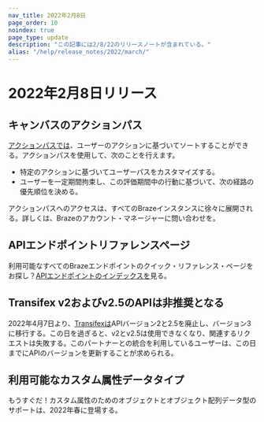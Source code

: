 ```yaml
---
nav_title: 2022年2月8日
page_order: 10
noindex: true
page_type: update
description: "この記事には2/8/22のリリースノートが含まれている。"
alias: "/help/release_notes/2022/march/"
---
```

# 2022年2月8日リリース

## キャンバスのアクションパス

[アクションパスでは]({{site.baseurl}}/user_guide/engagement_tools/canvas/canvas_components/action_paths/)、ユーザーのアクションに基づいてソートすることができる。アクションパスを使用して、次のことを行えます。
- 特定のアクションに基づいてユーザーパスをカスタマイズする。 
- ユーザーを一定期間拘束し、この評価期間中の行動に基づいて、次の経路の優先順位を決める。 

アクションパスへのアクセスは、すべてのBrazeインスタンスに徐々に展開される。詳しくは、Brazeのアカウント・マネージャーに問い合わせを。

## APIエンドポイントリファレンスページ

利用可能なすべてのBrazeエンドポイントのクイック・リファレンス・ページをお探し？[APIエンドポイントのインデックスを]({{site.baseurl}}/api/endpoints/)見る。

## Transifex v2およびv2.5のAPIは非推奨となる
2022年4月7日より、[Transifexは]({{site.baseurl}}/partners/message_personalization/localization/transifex/#transifex)APIバージョン2と2.5を廃止し、バージョン3に移行する。この日を過ぎると、v2とv2.5は使用できなくなり、関連するリクエストは失敗する。このパートナーとの統合を利用しているユーザーは、この日までにAPIのバージョンを更新することが求められる。

## 利用可能なカスタム属性データタイプ
もうすぐだ！カスタム属性のためのオブジェクトとオブジェクト配列データ型のサポートは、2022年春に登場する。